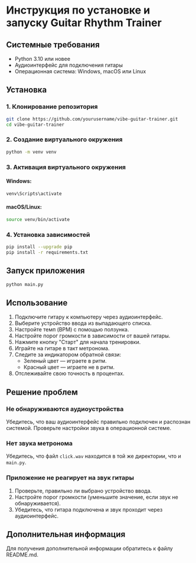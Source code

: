 # Инструкция по установке и запуску Guitar Rhythm Trainer

## Системные требования

- Python 3.10 или новее
- Аудиоинтерфейс для подключения гитары
- Операционная система: Windows, macOS или Linux

## Установка

### 1. Клонирование репозитория

```bash
git clone https://github.com/yourusername/vibe-guitar-trainer.git
cd vibe-guitar-trainer
```

### 2. Создание виртуального окружения

```bash
python -m venv venv
```

### 3. Активация виртуального окружения

#### Windows:

```bash
venv\Scripts\activate
```

#### macOS/Linux:

```bash
source venv/bin/activate
```

### 4. Установка зависимостей

```bash
pip install --upgrade pip
pip install -r requirements.txt
```

## Запуск приложения

```bash
python main.py
```

## Использование

1. Подключите гитару к компьютеру через аудиоинтерфейс.
2. Выберите устройство ввода из выпадающего списка.
3. Настройте темп (BPM) с помощью ползунка.
4. Настройте порог громкости в зависимости от вашей гитары.
5. Нажмите кнопку "Старт" для начала тренировки.
6. Играйте на гитаре в такт метронома.
7. Следите за индикатором обратной связи:
   - Зеленый цвет — играете в ритм.
   - Красный цвет — играете не в ритм.
8. Отслеживайте свою точность в процентах.

## Решение проблем

### Не обнаруживаются аудиоустройства

Убедитесь, что ваш аудиоинтерфейс правильно подключен и распознан системой. Проверьте настройки звука в операционной системе.

### Нет звука метронома

Убедитесь, что файл `click.wav` находится в той же директории, что и `main.py`.

### Приложение не реагирует на звук гитары

1. Проверьте, правильно ли выбрано устройство ввода.
2. Настройте порог громкости (уменьшите значение, если звук не обнаруживается).
3. Убедитесь, что гитара подключена и звук проходит через аудиоинтерфейс.

## Дополнительная информация

Для получения дополнительной информации обратитесь к файлу README.md.
